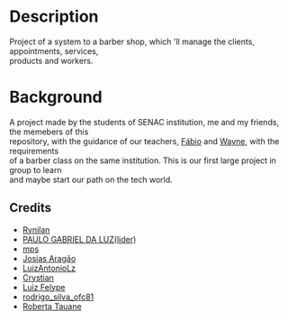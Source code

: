 # Description

Project of a system to a barber shop, which 'll manage the clients, appointments, services,  
products and workers.

# Background

A project made by the students of SENAC institution, me and my friends, the memebers of this  
repository, with the guidance of our teachers, [Fábio](https://github.com/antoniofabioqueiroz/) and [Wayne](https://www.instagram.com/waynejr_10/), with the requirements  
of a barber class on the same institution. This is our first large project in group to learn  
and maybe start our path on the tech world.

## Credits

* [Rynilan](https://github.com/Rynilan/)  
* [PAULO GABRIEL DA LUZ(lider)](https://github.com/DRXMORENO/)  
* [mps](https://github.com/mps192004/)  
* [Josias Aragão](https://github.com/JosiasAragao/)  
* [LuizAntonioLz](https://github.com/LuizAntonioLz/)  
* [Crystian](https://github.com/CrystianSantos/)  
* [Luiz Felype](https://github.com/21Lulz's/)
* [rodrigo_silva_ofc81](https://github.com/RdSilva222/)
* [Roberta Tauane](https://github.com/ro558/)

